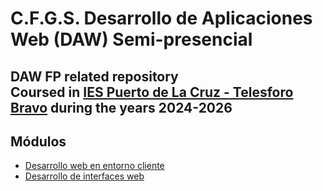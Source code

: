 # C.F.G.S. Desarrollo de Aplicaciones Web (DAW) Semi-presencial
DAW FP related repository  
Coursed in [IES Puerto de La Cruz - Telesforo Bravo](https://www3.gobiernodecanarias.org/medusa/edublog/iespuertodelacruztelesforobravo/) during the years 2024-2026  
---   

## Módulos
* [Desarrollo web en entorno cliente](https://github.com/nebulavision/DAW/tree/main/DWEC)
* [Desarrollo de interfaces web](https://github.com/brunodm99/daw/tree/main/DOR)
